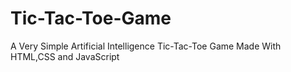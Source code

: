 # Tic-Tac-Toe-Game
A Very Simple Artificial Intelligence Tic-Tac-Toe Game Made With HTML,CSS and JavaScript
